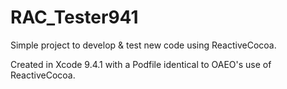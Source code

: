 #  RAC_Tester941

Simple project to develop & test new code using ReactiveCocoa.

Created in Xcode 9.4.1 with a Podfile identical to OAEO's use of ReactiveCocoa.


